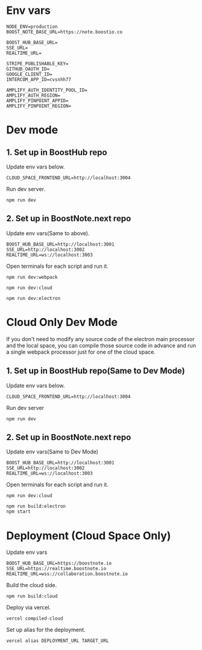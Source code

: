 # Env vars

```
NODE_ENV=production
BOOST_NOTE_BASE_URL=https://note.boostio.co

BOOST_HUB_BASE_URL=
SSE_URL=
REALTIME_URL=

STRIPE_PUBLISHABLE_KEY=
GITHUB_OAUTH_ID=
GOOGLE_CLIENT_ID=
INTERCOM_APP_ID=cvsnhh77

AMPLIFY_AUTH_IDENTITY_POOL_ID=
AMPLIFY_AUTH_REGION=
AMPLIFY_PINPOINT_APPID=
AMPLIFY_PINPOINT_REGION=
```

# Dev mode

## 1. Set up in BoostHub repo

Update env vars below.

```
CLOUD_SPACE_FRONTEND_URL=http://localhost:3004
```

Run dev server.

```
npm run dev
```

## 2. Set up in BoostNote.next repo

Update env vars(Same to above).

```
BOOST_HUB_BASE_URL=http://localhost:3001
SSE_URL=http://localhost:3002
REALTIME_URL=ws://localhost:3003
```

Open terminals for each script and run it.

```
npm run dev:webpack
```

```
npm run dev:cloud
```

```
npm run dev:electron
```

# Cloud Only Dev Mode

If you don't need to modify any source code of the electron main processor and the local space, you can compile those source code in advance and run a single webpack processor just for one of the cloud space.

## 1. Set up in BoostHub repo(Same to Dev Mode)

Update env vars below.

```
CLOUD_SPACE_FRONTEND_URL=http://localhost:3004
```

Run dev server

```
npm run dev
```

## 2. Set up in BoostNote.next repo

Update env vars(Same to Dev Mode)

```
BOOST_HUB_BASE_URL=http://localhost:3001
SSE_URL=http://localhost:3002
REALTIME_URL=ws://localhost:3003
```

Open terminals for each script and run it.

```
npm run dev:cloud
```

```
npm run build:electron
npm start
```

# Deployment (Cloud Space Only)

Update env vars

```
BOOST_HUB_BASE_URL=https://boostnote.io
SSE_URL=https://realtime.boostnote.io
REALTIME_URL=wss://collaboration.boostnote.io
```

Build the cloud side.

```
npm run build:cloud
```

Deploy via vercel.

```
vercel compiled-cloud
```

Set up alias for the deployment.

```
vercel alias DEPLOYMENT_URL TARGET_URL
```
